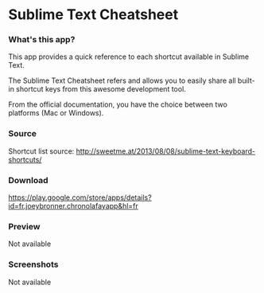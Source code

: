 # Sublime Text Cheatsheet

### What's this app?
This app provides a quick reference to each shortcut available in Sublime Text.

The Sublime Text Cheatsheet refers and allows you to easily share all built-in shortcut keys from this awesome development tool.

From the official documentation, you have the choice between two platforms (Mac or Windows).

### Source

Shortcut list source: http://sweetme.at/2013/08/08/sublime-text-keyboard-shortcuts/  

### Download
https://play.google.com/store/apps/details?id=fr.joeybronner.chronolafayapp&hl=fr 

### Preview
Not available 

### Screenshots
Not available

